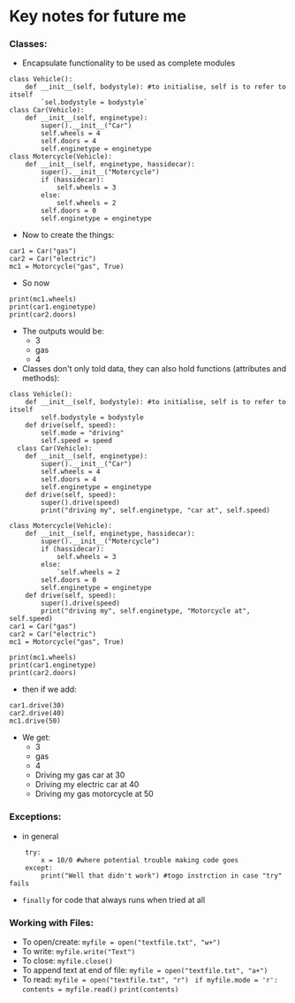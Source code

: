 # Key notes for future me

### Classes:
- Encapsulate functionality to be used as complete modules
```
class Vehicle():
	def __init__(self, bodystyle): #to initialise, self is to refer to itself
		`sel.bodystyle = bodystyle`
class Car(Vehicle):
	def __init__(self, enginetype):
		super().__init__("Car")
		self.wheels = 4
		self.doors = 4
		self.enginetype = enginetype
class Motercycle(Vehicle):
	def __init__(self, enginetype, hassidecar):
		super().__init__("Motercycle")
		if (hassidecar):
			self.wheels = 3
		else:
			self.wheels = 2
		self.doors = 0
		self.enginetype = enginetype
  ```
- Now to create the things:
```
car1 = Car("gas")
car2 = Car("electric")
mc1 = Motorcycle("gas", True)
```
- So now
```
print(mc1.wheels)
print(car1.enginetype)
print(car2.doors)
```
- The outputs would be:
	- 3
	- gas
	- 4
- Classes don't only told data, they can also hold functions (attributes and methods):
```
class Vehicle():
	def __init__(self, bodystyle): #to initialise, self is to refer to itself
		self.bodystyle = bodystyle
	def drive(self, speed):
		self.mode = "driving"
		self.speed = speed
  class Car(Vehicle):
	def __init__(self, enginetype):
		super().__init__("Car")
		self.wheels = 4
		self.doors = 4
		self.enginetype = enginetype
	def drive(self, speed):
		super().drive(speed)
		print("driving my", self.enginetype, "car at", self.speed)
		
class Motercycle(Vehicle):
	def __init__(self, enginetype, hassidecar):
		super().__init__("Motercycle")
		if (hassidecar):
			self.wheels = 3
		else:
			`self.wheels = 2
		self.doors = 0
		self.enginetype = enginetype
	def drive(self, speed):
		super().drive(speed)
		print("driving my", self.enginetype, "Motorcycle at", self.speed)
car1 = Car("gas")
car2 = Car("electric")
mc1 = Motorcycle("gas", True)

print(mc1.wheels)
print(car1.enginetype)
print(car2.doors)
```
- then if we add:
```
car1.drive(30)
car2.drive(40)
mc1.drive(50)
```
- We get:
	- 3
	- gas
	- 4
	- Driving my gas car at 30
	- Driving my electric car at 40
	- Driving my gas motorcycle at 50

### Exceptions:
- in general
```
	try:
		x = 10/0 #where potential trouble making code goes
	except:
		print("Well that didn't work") #togo instrction in case "try" fails
```
- `finally` for code that always runs when tried at all
### Working with Files:
- To open/create: `myfile = open("textfile.txt", "w+")`
- To write: `myfile.write("Text")`
- To close: `myfile.close()`
- To append text at end of file: `myfile = open("textfile.txt", "a+")`
- To read: `myfile = open("textfile.txt", "r")`
		` if myfile.mode = 'r':`
			`contents = myfile.read()`
			`print(contents)`
